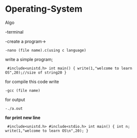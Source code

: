 # Operating-System
Algo 

-terminal

-create a program->

``
-nano (file name).c(using c language)
``
 
write a simple program;


`` 
#include<unistd.h>
int main()
{
write(1,"welcome to learn OS",20);//size of string20
}
``


for compile this code write

``
-gcc (file name)
``

for output


``-./a.out
``

<b>for print new line</b>

`` 
#include<unistd.h>
#include<stdio.h>
int main()
{
int n;
write(1,"welcome to learn OS\n",20);
}
``

